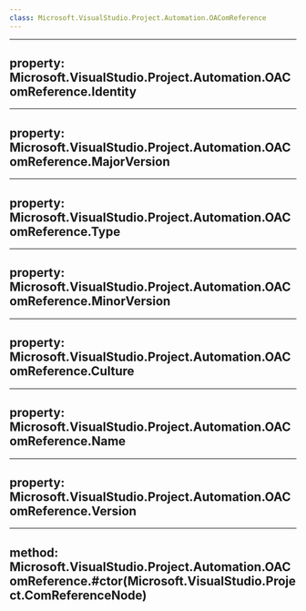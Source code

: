 ```yaml
---
class: Microsoft.VisualStudio.Project.Automation.OAComReference
---
```


---
property: Microsoft.VisualStudio.Project.Automation.OAComReference.Identity
---

---
property: Microsoft.VisualStudio.Project.Automation.OAComReference.MajorVersion
---

---
property: Microsoft.VisualStudio.Project.Automation.OAComReference.Type
---

---
property: Microsoft.VisualStudio.Project.Automation.OAComReference.MinorVersion
---

---
property: Microsoft.VisualStudio.Project.Automation.OAComReference.Culture
---

---
property: Microsoft.VisualStudio.Project.Automation.OAComReference.Name
---

---
property: Microsoft.VisualStudio.Project.Automation.OAComReference.Version
---

---
method: Microsoft.VisualStudio.Project.Automation.OAComReference.#ctor(Microsoft.VisualStudio.Project.ComReferenceNode)
---

